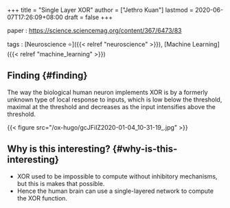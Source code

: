 +++
title = "Single Layer XOR"
author = ["Jethro Kuan"]
lastmod = 2020-06-07T17:26:09+08:00
draft = false
+++

paper
: <https://science.sciencemag.org/content/367/6473/83>

tags
: [Neuroscience ⭐]({{< relref "neuroscience" >}}), [Machine Learning]({{< relref "machine_learning" >}})

## Finding {#finding}

The way the biological human neuron implements XOR is by a formerly
unknown type of local response to inputs, which is low below the
threshold, maximal at the threshold and decreases as the input
intensifies above the threshold.

{{< figure src="/ox-hugo/gcJFiIZ2020-01-04_10-31-19_.jpg" >}}

## Why is this interesting? {#why-is-this-interesting}

- XOR used to be impossible to compute without inhibitory mechanisms,
  but this is makes that possible.
- Hence the human brain can use a single-layered network to compute
  the XOR function.
